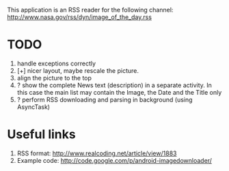 This application is an RSS reader for the following channel:
	http://www.nasa.gov/rss/dyn/image_of_the_day.rss


TODO
====

1. handle exceptions correctly
2. [+] nicer layout, maybe rescale the picture. 
3. align the picture to the top
4. ? show the complete News text (description) in a separate activity. In this case the main list may contain the Image, the Date and the Title only
5. ? perform RSS downloading and parsing in background (using AsyncTask)

Useful links
============

1. RSS format: http://www.realcoding.net/article/view/1883
2. Example code: http://code.google.com/p/android-imagedownloader/

